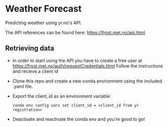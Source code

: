 # Weather Forecast
Predicting weather using yr.no's API.

The API references can be found here: https://frost.met.no/api.html
## Retrieving data

* In order to start using the API you have to create a free user at https://frost.met.no/auth/requestCredentials.html
Follow the instructions and recieve a client id

* Clone this repo and create a new conda environment using the included .yaml file.

* Export the client_id as an environment variable:

  ```conda env config vars set client_id = <client_id from yr registration>```

* Deactivate and reactivate the conda env and you're good to go!


